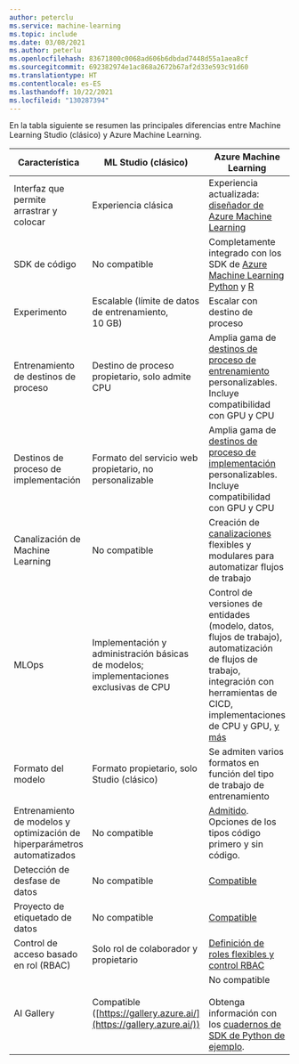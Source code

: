 ```yaml
---
author: peterclu
ms.service: machine-learning
ms.topic: include
ms.date: 03/08/2021
ms.author: peterlu
ms.openlocfilehash: 83671800c0068ad606b6dbdad7448d55a1aea8cf
ms.sourcegitcommit: 692382974e1ac868a2672b67af2d33e593c91d60
ms.translationtype: HT
ms.contentlocale: es-ES
ms.lasthandoff: 10/22/2021
ms.locfileid: "130287394"
---
```

En la tabla siguiente se resumen las principales diferencias entre Machine Learning Studio (clásico) y Azure Machine Learning.

| Característica | ML Studio (clásico) | Azure Machine Learning |
|---| --- | --- |
| Interfaz que permite arrastrar y colocar | Experiencia clásica | Experiencia actualizada: [diseñador de Azure Machine Learning](../articles/machine-learning/concept-designer.md)| 
| SDK de código | No compatible | Completamente integrado con los SDK de [Azure Machine Learning Python](/python/api/overview/azure/ml/) y [R](https://github.com/Azure/azureml-sdk-for-r) |
| Experimento | Escalable (límite de datos de entrenamiento, 10 GB) | Escalar con destino de proceso |
| Entrenamiento de destinos de proceso | Destino de proceso propietario, solo admite CPU | Amplia gama de [destinos de proceso de entrenamiento](../articles/machine-learning/concept-compute-target.md#train) personalizables. Incluye compatibilidad con GPU y CPU | 
| Destinos de proceso de implementación | Formato del servicio web propietario, no personalizable | Amplia gama de [destinos de proceso de implementación](../articles/machine-learning/concept-compute-target.md#deploy) personalizables. Incluye compatibilidad con GPU y CPU |
| Canalización de Machine Learning | No compatible | Creación de [canalizaciones](../articles/machine-learning/concept-ml-pipelines.md) flexibles y modulares para automatizar flujos de trabajo |
| MLOps | Implementación y administración básicas de modelos; implementaciones exclusivas de CPU | Control de versiones de entidades (modelo, datos, flujos de trabajo), automatización de flujos de trabajo, integración con herramientas de CICD, implementaciones de CPU y GPU, [y más](../articles/machine-learning/concept-model-management-and-deployment.md) |
| Formato del modelo | Formato propietario, solo Studio (clásico) | Se admiten varios formatos en función del tipo de trabajo de entrenamiento |
| Entrenamiento de modelos y optimización de hiperparámetros automatizados |  No compatible | [Admitido](../articles/machine-learning/concept-automated-ml.md). Opciones de los tipos código primero y sin código. | 
| Detección de desfase de datos | No compatible | [Compatible](../articles/machine-learning/how-to-monitor-datasets.md) |
| Proyecto de etiquetado de datos | No compatible | [Compatible](../articles/machine-learning/how-to-create-image-labeling-projects.md) |
| Control de acceso basado en rol (RBAC) | Solo rol de colaborador y propietario | [Definición de roles flexibles y control RBAC](../articles/machine-learning/how-to-assign-roles.md) |
| AI Gallery | Compatible ([https://gallery.azure.ai/](https://gallery.azure.ai/)) | No compatible <br><br> Obtenga información con los [cuadernos de SDK de Python de ejemplo](https://github.com/Azure/MachineLearningNotebooks). |
